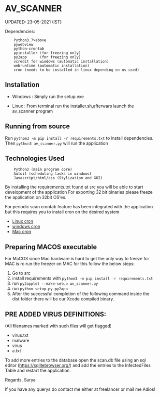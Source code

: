 # AV_SCANNER

UPDATED: 23-05-2021 (IST)

Dependencies:
```
	Python3.7>above
	pywebview
	python-crontab
	pyinstaller (for freezing only)
	py2app 		(for freezing only)
	vcredit for windows (automatic installation)
	webruntime (automatic installation)
	cron (needs to be installed in linux depending on os used)
```

## Installation
- Windows  : Simply run the setup.exe
	
- Linux : From terminal run the installer.sh,afterwars launch the av_scanner program

## Running from source 
Run `python3 -m pip install -r requirements.txt` to install dependencies.
Then `python3 av_scanner.py` will run the application

## Technologies Used
```
	Python3 (main program core)
	Autoit (scheduling tasks in windows)
	Javascript/html/css (Stylization and GUI)
```

By installing the requirements.txt found at src you will be able to start development of the application
For exporting 32 bit binaries please freeze the application on 32bit OS'es.

For periodic scan crontab feature has been integrated with the application but this requires you to install cron on the desired system

- [Linux cron](https://opensource.com/article/17/11/how-use-cron-linux)
- [windows cron](https://blog.e-zest.com/tutorial-setting-up-cron-job-task-scheduler-in-windows)
- [Mac cron](https://betterprogramming.pub/how-to-execute-a-cron-job-on-mac-with-crontab-b2decf2968eb)

	 
## Preparing MACOS executable

For MaCOS since Mac hardware is hard to get the only way to freeze for MAC is ro run the freezer on MAC for this
follow the below steps:

1) Go to src
2) install requirements with `python3 -m pip install -r requirements.txt`
3) run  `py2applet --make-setup av_scanner.py`
4) run `python setup.py py2app`
5) After the successful completion of the following command inside the dist folder there will be our Xcode compiled binary.


## PRE ADDED VIRUS DEFINITIONS:
(All filenames marked with such files will get flagged)
- virus.txt
- malware
- virus
- a.txt

To add more entries to the database open the scan.db file using an sql editor (https://sqlitebrowser.org/)
and add the entries to the InfectedFiles Table and restart the application.

Regards,
Surya

If you have any querys do contact me either at freelancer or mail me
Adios!